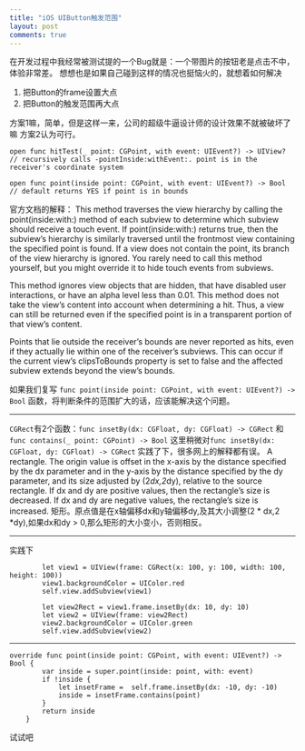 ```yaml
---
title: "iOS UIButton触发范围"
layout: post
comments: true
---
```


在开发过程中我经常被测试提的一个Bug就是：一个带图片的按钮老是点击不中，体验非常差。
想想也是如果自己碰到这样的情况也挺恼火的，就想着如何解决
1. 把Button的frame设置大点 
2. 把Button的触发范围再大点

方案1嘛，简单，但是这样一来，公司的超级牛逼设计师的设计效果不就被破坏了嘛
方案2认为可行。


    
``` 
open func hitTest(_ point: CGPoint, with event: UIEvent?) -> UIView? // recursively calls -pointInside:withEvent:. point is in the receiver's coordinate system

open func point(inside point: CGPoint, with event: UIEvent?) -> Bool // default returns YES if point is in bounds
```
    
官方文档的解释：
        This method traverses the view hierarchy by calling the point(inside:with:) method of each subview to determine which subview should receive a touch event. If point(inside:with:) returns true, then the subview’s hierarchy is similarly traversed until the frontmost view containing the specified point is found. If a view does not contain the point, its branch of the view hierarchy is ignored. You rarely need to call this method yourself, but you might override it to hide touch events from subviews.

This method ignores view objects that are hidden, that have disabled user interactions, or have an alpha level less than 0.01. This method does not take the view’s content into account when determining a hit. Thus, a view can still be returned even if the specified point is in a transparent portion of that view’s content.

Points that lie outside the receiver’s bounds are never reported as hits, even if they actually lie within one of the receiver’s subviews. This can occur if the current view’s clipsToBounds property is set to false and the affected subview extends beyond the view’s bounds.

如果我们复写 `func point(inside point: CGPoint, with event: UIEvent?) -> Bool` 函数，将判断条件的范围扩大的话，应该能解决这个问题。

-------
`CGRect`有2个函数：`func insetBy(dx: CGFloat, dy: CGFloat) -> CGRect` 和 `func contains(_ point: CGPoint) -> Bool`
这里稍微对`func insetBy(dx: CGFloat, dy: CGFloat) -> CGRect` 实践了下，很多网上的解释都有误。
    A rectangle. The origin value is offset in the x-axis by the distance specified by the dx parameter and in the y-axis by the distance specified by the dy parameter, and its size adjusted by (2*dx,2*dy), relative to the source rectangle. If dx and dy are positive values, then the rectangle’s size is decreased. If dx and dy are negative values, the rectangle’s size is increased.
    矩形。原点值是在x轴偏移dx和y轴偏移dy,及其大小调整(2 * dx,2 *dy),如果dx和dy > 0,那么矩形的大小变小，否则相反。

-------
实践下

```
        let view1 = UIView(frame: CGRect(x: 100, y: 100, width: 100, height: 100))
        view1.backgroundColor = UIColor.red
        self.view.addSubview(view1)
        
        let view2Rect = view1.frame.insetBy(dx: 10, dy: 10)
        let view2 = UIView(frame: view2Rect)
        view2.backgroundColor = UIColor.green
        self.view.addSubview(view2)
```
-------
```
override func point(inside point: CGPoint, with event: UIEvent?) -> Bool {
        var inside = super.point(inside: point, with: event)
        if !inside {
            let insetFrame =  self.frame.insetBy(dx: -10, dy: -10)
            inside = insetFrame.contains(point)
        }
        return inside
    }
```
试试吧








